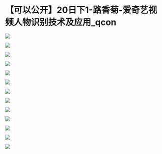 # 【可以公开】20日下1-路香菊-爱奇艺视频人物识别技术及应用_qcon

![](images\093115727xtvRYz\201905130931_4.png)

![](images\093115727xtvRYz\201905130931_5.png)

![](images\093115727xtvRYz\201905130931_6.png)

![](images\093115727xtvRYz\201905130931_7.png)

![](images\093115727xtvRYz\201905130931_8.png)

![](images\093115727xtvRYz\201905130931_9.png)

![](images\093115727xtvRYz\201905130931_10.png)

![](images\093115727xtvRYz\201905130931_11.png)

![](images\093115727xtvRYz\201905130931_12.png)

![](images\093115727xtvRYz\201905130931_13.png)

![](images\093115727xtvRYz\201905130931_14.png)

![](images\093115727xtvRYz\201905130931_15.png)

![](images\093115727xtvRYz\201905130931_16.png)

